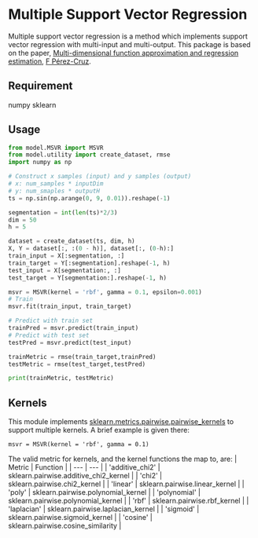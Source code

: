 # Multiple Support Vector Regression

Multiple support vector regression is a method which implements support vector regression with multi-input and multi-output. This package is based on the paper, [Multi-dimensional function approximation and regression estimation](https://link.springer.com/chapter/10.1007/3-540-46084-5_123), [F Pérez-Cruz](https://scholar.google.com/citations?user=8FfrHw0AAAAJ&hl=en&oi=sra).

## Requirement
numpy
sklearn

## Usage

```python
from model.MSVR import MSVR
from model.utility import create_dataset, rmse
import numpy as np

# Construct x samples (input) and y samples (output)
# x: num_samples * inputDim
# y: num_smaples * outputH
ts = np.sin(np.arange(0, 9, 0.01)).reshape(-1)

segmentation = int(len(ts)*2/3)
dim = 50
h = 5

dataset = create_dataset(ts, dim, h)
X, Y = dataset[:, :(0 - h)], dataset[:, (0-h):]
train_input = X[:segmentation, :]
train_target = Y[:segmentation].reshape(-1, h)
test_input = X[segmentation:, :]
test_target = Y[segmentation:].reshape(-1, h)

msvr = MSVR(kernel = 'rbf', gamma = 0.1, epsilon=0.001)
# Train
msvr.fit(train_input, train_target)

# Predict with train set
trainPred = msvr.predict(train_input)
# Predict with test set
testPred = msvr.predict(test_input)

trainMetric = rmse(train_target,trainPred)
testMetric = rmse(test_target,testPred)

print(trainMetric, testMetric)
```

## Kernels

This module implements [sklearn.metrics.pairwise.pairwise_kernels](https://scikit-learn.org/stable/modules/metrics.html#metrics) to support multiple kernels. A brief example is given there:
```
msvr = MSVR(kernel = 'rbf', gamma = 0.1)
```
The valid metric for kernels, and the kernel functions the map to, are:
| Metric | Function |
| --- | --- |
| 'additive_chi2' | sklearn.pairwise.additive_chi2_kernel  |
| 'chi2'          | sklearn.pairwise.chi2_kernel           |
| 'linear'        | sklearn.pairwise.linear_kernel         |
| 'poly'          | sklearn.pairwise.polynomial_kernel     |
| 'polynomial'    | sklearn.pairwise.polynomial_kernel     |
| 'rbf'           | sklearn.pairwise.rbf_kernel            |
| 'laplacian'     | sklearn.pairwise.laplacian_kernel      |
| 'sigmoid'       | sklearn.pairwise.sigmoid_kernel        |
| 'cosine'        | sklearn.pairwise.cosine_similarity     |

